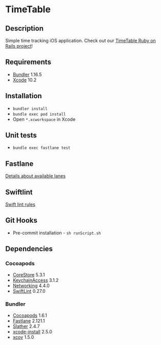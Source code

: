 # TimeTable
## Description
Simple time tracking iOS application.
Check out our [TimeTable Ruby on Rails project](https://github.com/railwaymen/timetable)!
## Requirements
* [Bundler](https://bundler.io) 1.16.5
* [Xcode](https://developer.apple.com/xcode/) 10.2

## Installation
* `bundler install`
* `bundle exec pod install`
* Open `*.xcworkspace` in Xcode

## Unit tests
* `bundle exec fastlane test`

## Fastlane
[Details about available lanes](fastlane/README.md)

## Swiftlint
[Swift lint rules](.swiftlint.yml)

## Git Hooks
* Pre-commit installation - `sh runScript.sh`

## Dependencies
### Cocoapods
* [CoreStore](https://cocoapods.org/pods/CoreStore) 5.3.1
* [KeychainAccess](https://cocoapods.org/pods/KeychainAccess) 3.1.2
* [Networking](https://cocoapods.org/pods/Networking) 4.4.0
* [SwiftLint](https://cocoapods.org/pods/SwiftLint) 0.27.0

### Bundler
* [Cocoapods](https://cocoapods.org) 1.6.1
* [Fastlane](https://fastlane.tools) 2.121.1
* [Slather](https://github.com/SlatherOrg/slather) 2.4.7
* [xcode-install](https://github.com/xcpretty/xcode-install) 2.5.0
* [xcov](https://github.com/nakiostudio/xcov) 1.5.0
